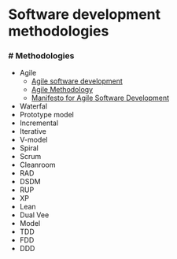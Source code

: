 # Software development methodologies
  
### # Methodologies
  
  + Agile
    + [Agile software development](http://en.wikipedia.org/wiki/Agile_software_development)
    + [Agile Methodology](http://agilemethodology.org/)
    + [Manifesto for Agile Software Development](http://agilemanifesto.org/)
  + Waterfal
  + Prototype model
  + Incremental
  + Iterative
  + V-model
  + Spiral
  + Scrum
  + Cleanroom
  + RAD
  + DSDM
  + RUP
  + XP
  + Lean
  + Dual Vee
  + Model
  + TDD
  + FDD
  + DDD
